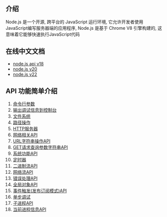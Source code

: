 ## 介绍

Node.js 是一个开源, 跨平台的 JavaScript 运行环境,
它允许开发者使用JavaScript编写服务器端的应用程序,
Node.js 是基于 Chrome V8 引擎构建的,
这意味着它能够快速执行JavaScript代码

## 在线中文文档

- [node.js api v18](https://nodejs.cn/api-v18/)
- [node.js v20](https://nodejs.cn/api/v20/cli.html)
- [node.js v22](https://nodejs.cn/api/cli.html)

## API 功能简单介绍

1. [命令行参数](https://nodejs.cn/api/cli)
2. [输出调试信息到控制台](https://nodejs.cn/api/console)
3. [文件系统](https://nodejs.cn/api/fs)
4. [路径操作](https://nodejs.cn/api/path)
5. [HTTP服务器](https://nodejs.cn/api/http)
6. [网络相关API](https://nodejs.cn/api/net)
7. [URL字符串操作API](https://nodejs.cn/api/url)
8. [GET请求查询参数字符串API](https://nodejs.cn/api/querystring)
9. [系统功能API](https://nodejs.cn/api/os)
10. [定时器](https://nodejs.cn/api/timers)
11. [二进制流API](https://nodejs.cn/api/stream)
12. [网络流API](https://nodejs.cn/api/webstreams)
13. [错误处理API](https://nodejs.cn/api/errors)
14. [全局对象API](https://nodejs.cn/api/globals)
15. [事件触发(发布订阅模式)API](https://nodejs.cn/api/events)
16. [单步调试](https://nodejs.cn/api/process)
17. [子进程API](https://nodejs.cn/api/child_process)
18. [当前进程信息API](undefined)
